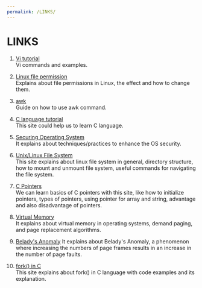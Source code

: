 ```yaml
---
permalink: /LINKS/
---
```


# LINKS

1. [Vi tutorial](https://www.javatpoint.com/vi-editor)<br>
Vi commands and examples.

2. [Linux file permission](https://linuxize.com/post/understanding-linux-file-permissions/)<br>
Explains about file permissions in Linux, the effect and how to change them.

3. [awk](https://linuxize.com/post/awk-command)<br>
Guide on how to use awk command.

4. [C language tutorial](https://www.programiz.com/c-programming)<br>
This site could help us to learn C language.

5. [Securing Operating System](https://www.ibm.com/docs/da/cognos-analytics/10.2.2?topic=SSEP7J_10.2.2/com.ibm.swg.ba.cognos.crn_arch.10.2.2.doc/c_securing_the_operating_system.html)<br>
It explains about techniques/practices to enhance the OS security.

6. [Unix/Linux File System](https://www.tutorialspoint.com/unix/unix-file-system.htm)<br>
This site explains about linux file system in general, directory structure, how to mount and unmount file system, useful commands for navigating the file system.
7. [C Pointers](https://www.guru99.com/c-pointers.html)<br>
We can learn basics of C pointers with this site, like how to initialize pointers, types of pointers, using pointer for array and string, advantage and also disadvantage of pointers.

8. [Virtual Memory](https://www.tutorialspoint.com/operating_system/os_virtual_memory.htm)<br>
It explains about virtual memory in operating systems, demand paging, and page replacement algorithms.

9. [Belady's Anomaly](https://www.geeksforgeeks.org/beladys-anomaly-in-page-replacement-algorithms/)
It explains about Belady's Anomaly, a phenomenon  where increasing the numbers of page frames results in an increase in the number of page faults.

10. [fork() in C](https://www.geeksforgeeks.org/fork-system-call/)<br>
This site explains about fork() in C language with code examples and its explanation.
